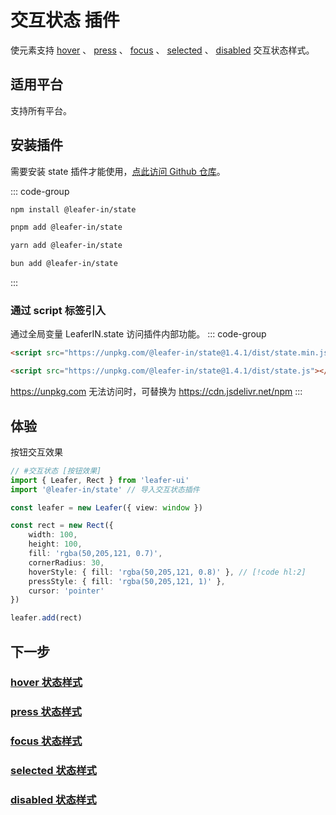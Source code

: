 <script setup>
import Case from '/component/Case.vue'
</script>

# 交互状态 插件

使元素支持 [hover](/reference/property/state/hover.md) 、 [press](/reference/property/state/press.md) 、 [focus](/reference/property/state/focus.md) 、 [selected](/reference/property/state/selected.md) 、 [disabled](/reference/property/state/disabled.md) 交互状态样式。

## 适用平台

支持所有平台。

## 安装插件

需要安装 state 插件才能使用，[点此访问 Github 仓库](https://github.com/leaferjs/leafer-in/tree/main/packages/state)。

::: code-group

```sh [npm]
npm install @leafer-in/state
```

```sh [pnpm]
pnpm add @leafer-in/state
```

```sh [yarn]
yarn add @leafer-in/state
```

```sh [bun]
bun add @leafer-in/state
```

:::

### 通过 script 标签引入

通过全局变量 LeaferIN.state 访问插件内部功能。
::: code-group

```html [state.min]
<script src="https://unpkg.com/@leafer-in/state@1.4.1/dist/state.min.js"></script>
```

```html [state]
<script src="https://unpkg.com/@leafer-in/state@1.4.1/dist/state.js"></script>
```

https://unpkg.com 无法访问时，可替换为 https://cdn.jsdelivr.net/npm
:::

## 体验

<case name="PressStyle" index=1 editor="false" ></case>

按钮交互效果

```ts
// #交互状态 [按钮效果]
import { Leafer, Rect } from 'leafer-ui'
import '@leafer-in/state' // 导入交互状态插件

const leafer = new Leafer({ view: window })

const rect = new Rect({
    width: 100,
    height: 100,
    fill: 'rgba(50,205,121, 0.7)',
    cornerRadius: 30,
    hoverStyle: { fill: 'rgba(50,205,121, 0.8)' }, // [!code hl:2]
    pressStyle: { fill: 'rgba(50,205,121, 1)' },
    cursor: 'pointer'
})

leafer.add(rect)
```

## 下一步

### [hover 状态样式](/reference/property/state/hover.md)

### [press 状态样式](/reference/property/state/press.md)

### [focus 状态样式](/reference/property/state/focus.md)

### [selected 状态样式](/reference/property/state/selected.md)

### [disabled 状态样式](/reference/property/state/disabled.md)
